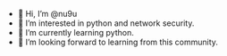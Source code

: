 - 👋 Hi, I’m @nu9u
- 👀 I’m interested in python and network security.
- 🌱 I’m currently learning python.
- 💞️ I’m looking forward to learning from this community.

<!---
nu9u/nu9u is a ✨ special ✨ repository because its `README.md` (this file) appears on your GitHub profile.
You can click the Preview link to take a look at your changes.
--->
